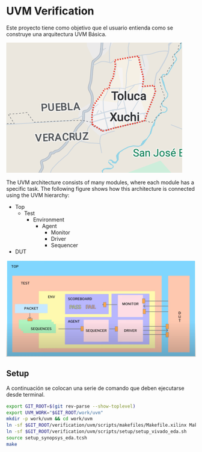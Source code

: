 #  UVM Verification

Este proyecto tiene como objetivo que el usuario entienda como se construye una arquitectura UVM Básica.

![Esquema del sumador](prueba.png)


The UVM architecture consists of many modules, where each module has a specific task.
The following figure shows how this architecture is connected using the UVM hierarchy:
- Top
  - Test
    - Environment
      - Agent 
        - Monitor
        - Driver
        - Sequencer
- DUT    

![Jerarquía del ambiente de verificación UVM](testuvm2.png)

## Setup

A continuación se colocan una serie de comando que deben ejecutarse desde terminal.

```bash
export GIT_ROOT=$(git rev-parse --show-toplevel)
export UVM_WORK="$GIT_ROOT/work/uvm"
mkdir -p work/uvm && cd work/uvm
ln -sf $GIT_ROOT/verification/uvm/scripts/makefiles/Makefile.xilinx Makefile
ln -sf $GIT_ROOT/verification/uvm/scripts/setup/setup_vivado_eda.sh
source setup_synopsys_eda.tcsh
make
```
